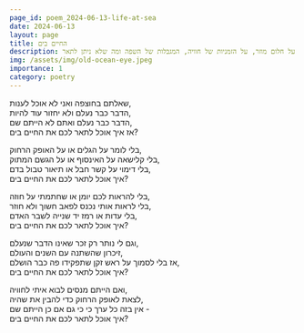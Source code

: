 ```yaml
---
page_id: poem_2024-06-13-life-at-sea
date: 2024-06-13
layout: page
title: החיים בים
description: שיר שמבוסס על חלום מוזר, על הזמניות של חוויה, המגבלות של השפה ומה שלא ניתן לתאר.
img: /assets/img/old-ocean-eye.jpeg
importance: 1
category: poetry
---
```


שאלתם בחוצפה ואני לא אוכל לענות,  
הדבר כבר נעלם ולא יחזור עוד להיות,  
הדבר כבר נעלם ואתם לא הייתם שם,  
אז איך אוכל לתאר לכם את החיים בים?

בלי לומר על הגלים או על האופק הרחוק,  
בלי קלישאה על האינסוף או על הגשם המתוק,  
בלי דימוי על קשר חבל או תיאור טבול בדם,  
איך אוכל לתאר לכם את החיים בים?

בלי להראות לכם יומן או שחתמתי על חוזה,  
בלי לראות אותי נכנס לפאב חשוך ולא חוזר,  
בלי עדות או רמז יד שנייה לשבר האדם,  
איך אוכל לתאר לכם את החיים בים?

וגם לי נותר רק זכר שאינו הדבר שנעלם,  
זיכרון שהשתנה עם השנים והעולם,  
אז בלי לסמוך על ראש זקן שתפקידו פה כבר הושלם,  
איך אוכל לתאר לכם את החיים בים?

ואם הייתם מנסים לבוא איתי לחוויה,  
לצאת לאופק הרחוק כדי להבין את שהיה,  
אין בזה כל ערך כי כי גם אם כן הייתם שם -  
איך אוכל לתאר לכם את החיים בים?
